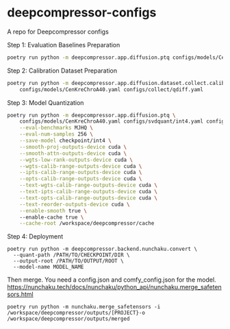 # deepcompressor-configs
A repo for Deepcompressor configs

Step 1: Evaluation Baselines Preparation
```bash
poetry run python -m deepcompressor.app.diffusion.ptq configs/models/CenKreChroA40.yaml --output-dirname reference
```

Step 2: Calibration Dataset Preparation
```bash
poetry run python -m deepcompressor.app.diffusion.dataset.collect.calib \
    configs/models/CenKreChroA40.yaml configs/collect/qdiff.yaml
```

Step 3: Model Quantization
```bash
poetry run python -m deepcompressor.app.diffusion.ptq \
    configs/models/CenKreChroA40.yaml configs/svdquant/int4.yaml configs/svdquant/fast.yaml \
    --eval-benchmarks MJHQ \
    --eval-num-samples 256 \
    --save-model checkpoint/int4 \
    --smooth-proj-outputs-device cuda \
    --smooth-attn-outputs-device cuda \
    --wgts-low-rank-outputs-device cuda \
    --wgts-calib-range-outputs-device cuda \
    --ipts-calib-range-outputs-device cuda \
    --opts-calib-range-outputs-device cuda \
    --text-wgts-calib-range-outputs-device cuda \
    --text-ipts-calib-range-outputs-device cuda \
    --text-opts-calib-range-outputs-device cuda \
    --text-reorder-outputs-device cuda \
    --enable-smooth true \   
    --enable-cache true \
    --cache-root /workspace/deepcompressor/cache
```
Step 4: Deployment

```
poetry run python -m deepcompressor.backend.nunchaku.convert \
  --quant-path /PATH/TO/CHECKPOINT/DIR \
  --output-root /PATH/TO/OUTPUT/ROOT \
  --model-name MODEL_NAME
```
Then merge. You need a config.json and comfy_config.json for the model. 
https://nunchaku.tech/docs/nunchaku/python_api/nunchaku.merge_safetensors.html
```
poetry run python -m nunchaku.merge_safetensors -i /workspace/deepcompressor/outputs/[PROJECT}-o  /workspace/deepcompressor/outputs/merged
```

